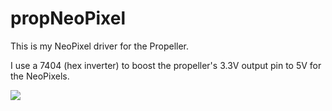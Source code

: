 # propNeoPixel

This is my NeoPixel driver for the Propeller.

I use a 7404 (hex inverter) to boost the propeller's 3.3V output pin to
5V for the NeoPixels.

![](https://github.com/topherCantrell/propNeoPixel/blob/master/Art/Hardware.jpg)




